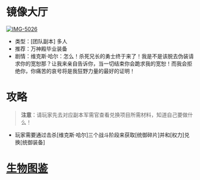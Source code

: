 # 镜像大厅
<a href="https://ibb.co/DtGgrLd"><img src="https://i.ibb.co/80z4YXk/IMG-5026.jpg" alt="IMG-5026" border="0"></a>
* 类型：[团队副本] 多人
* 推荐：万神殿毕业装备
* 剧情：维克斯·哈尔：怎么！杀死兄长的勇士终于来了！我是不是该脱去伪装请求你的宽恕那？让我来亲自告诉你，当一切结束你会跪求我的宽恕！而我会拒绝你，你痛苦的哀号将是我狂野力量的最好的证明！
# 攻略
>**注意**：请玩家先去对应副本军需官查看兑换项目所需材料，知道自己要做什么！
* 玩家需要通过击杀[维克斯·哈尔]三个战斗阶段来获取[统御碎片]并和[权力]兑换[统御装备]
# <a href="https://github.com/LeafletXD/Minecraft-Yuanchu-Server-Wiki/blob/main/Wiki/%E5%89%AF%E6%9C%AC%E6%80%AA%E7%89%A9/%E9%95%9C%E5%83%8F%E5%A4%A7%E5%8E%85.md">生物图鉴<a/> 

